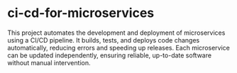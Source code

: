 # ci-cd-for-microservices
This project automates the development and deployment of microservices using a CI/CD pipeline. It builds, tests, and deploys code changes automatically, reducing errors and speeding up releases. Each microservice can be updated independently, ensuring reliable, up-to-date software without manual intervention.
